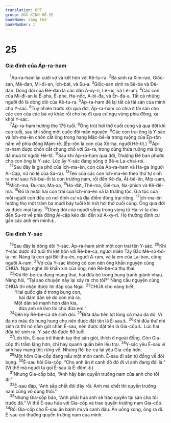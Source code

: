 ```yaml
---
translation: BPT
group: NGŨ KINH MÔ-SE
bookName: Sáng thế 
bookNumber: 1
---
```


<div class="title"><h1>25</h1><h3>Gia đình của Áp-ra-ham</h3></div>
<span class="verse sa_25_1"> <sup>1</sup>Áp-ra-ham lại cưới vợ và kết hôn với Kê-tu-ra.</span>
<span class="verse sa_25_2"><sup>2</sup>Bà sinh ra Xim-ran, Giốc-san, Mê-đan, Mi-đi-an, Ích-bát, và Su-a.</span>
<span class="verse sa_25_3"><sup>3</sup>Giốc-san sinh ra Sê-ba và Đê-đan. Dòng dõi của Đê-đan là các dân A-xy-ri, Lê-úc, và Lê-um.</span>
<span class="verse sa_25_4"><sup>4</sup>Các con của Mi-đi-an là Ê-pha, Ê-phe, Ha-nốc, A-bi-đa, và Ên-đa-a. Tất cả những người đó là dòng dõi của Kê-tu-ra.</span>
<span class="verse sa_25_5"><sup>5</sup>Áp-ra-ham để lại tất cả tài sản của mình cho Y-sác.</span>
<span class="verse sa_25_6"><sup>6</sup>Tuy nhiên trước khi qua đời, Áp-ra-ham có chia ít tài sản cho các con của các bà vợ khác rồi cho họ đi qua cư ngụ vùng phía đông, xa khỏi Y-sác.<br/></span>
<span class="verse sa_25_7"> <sup>7</sup>Áp-ra-ham hưởng thọ 175 tuổi.</span>
<span class="verse sa_25_8"><sup>8</sup>Ông trút hơi thở cuối cùng và qua đời khi cao tuổi, sau khi sống một cuộc đời mãn nguyện.</span>
<span class="verse sa_25_9"><sup>9</sup>Các con trai ông là Y-sác và Ích-ma-ên chôn cất ông trong hang Mặc-bê-la trong ruộng của Ép-rôn nằm về phía đông Mam-rê. (Ép-rôn là con của Xô-ha, người Hê-tít.)</span>
<span class="verse sa_25_10"><sup>10</sup>Áp-ra-ham được chôn cất chung chỗ với Sa-ra, trong cùng thửa ruộng mà ông đã mua từ người Hê-tít.</span>
<span class="verse sa_25_11"><sup>11</sup>Sau khi Áp-ra-ham qua đời, Thượng Đế ban phước cho con ông là Y-sác. Lúc ấy Y-sác đang sống ở Bê-e La-chai-roi.<br/></span>
<span class="verse sa_25_12"> <sup>12</sup>Sau đây là gia phổ của Ích-ma-ên, con của Áp-ra-ham và Ha-ga (người Ai-Cập, nữ nô lệ của Sa-ra).</span>
<span class="verse sa_25_13"><sup>13</sup>Tên của các con Ích-ma-ên theo thứ tự sinh ra như sau: Nê-bai-ốt là con trưởng nam, rồi đến Kê-đa, Át-bê-ên, Míp-sam,</span>
<span class="verse sa_25_14"><sup>14</sup>Mích-ma, Đu-ma, Ma-xa,</span>
<span class="verse sa_25_15"><sup>15</sup>Ha-đát, Thê-ma, Giê-tua, Na-phích và Kê-đê-ma.</span>
<span class="verse sa_25_16"><sup>16</sup>Đó là mười hai con trai của Ích-ma-ên và là trưởng tộc. Gia tộc của mỗi người con đều có nơi định cư và địa điểm đóng trại riêng.</span>
<span class="verse sa_25_17"><sup>17</sup>Ích-ma-ên hưởng thọ một trăm ba mươi bảy tuổi khi trút hơi thở cuối cùng. Ông qua đời và được mai táng.</span>
<span class="verse sa_25_18"><sup>18</sup>Dòng dõi của người sống trong vùng từ Ha-vi-la cho đến Su-rơ về phía đông Ai-cập kéo dài đến xứ A-xy-ri. Họ thường định cư gần các anh em mình<a data-toggle="tooltip" data-placement="bottom" title="Câu nầy cũng có nghĩa “Họ thường tấn công anh em mình.”">⚓</a>.<br/></span>
<div class="title"><h3>Gia đình Y-sác</h3></div>
<span class="verse sa_25_19"> <sup>19</sup>Sau đây là dòng dõi Y-sác. Áp-ra-ham sinh một con trai tên Y-sác.</span>
<span class="verse sa_25_20"><sup>20</sup>Khi Y-sác được 40 tuổi thì kết hôn với Rê-be-ca, người miền Tây Bắc Mê-sô-bô-ta-mi. Nàng là con gái Bê-thu-ên, người A-ram, và là em của La-ban, cũng người A-ram.</span>
<span class="verse sa_25_21"><sup>21</sup>Vợ của Y-sác không có con nên ông khẩn nguyện cùng CHÚA. Ngài nghe lời khẩn xin của ông, nên Rê-be-ca thụ thai.<br/></span>
<span class="verse sa_25_22"> <sup>22</sup>Khi Rê-be-ca đang mang thai, hai đứa bé trong bụng tranh giành nhau. Nàng hỏi, “Tại sao chuyện nầy lại xảy ra cho tôi?” Nàng cầu nguyện cùng CHÚA thì nhận được lời đáp của Ngài.</span>
<span class="verse sa_25_23"><sup>23</sup>CHÚA cho nàng biết,<br/>  “Hai quốc gia ở trong bụng con,<br/>   hai đám dân sẽ do con mà ra.<br/>  Một dân sẽ mạnh hơn dân kia,<br/>   đứa anh sẽ làm tôi cho đứa em.”<br/></span>
<span class="verse sa_25_24"> <sup>24</sup>Đến kỳ Rê-be-ca đẻ sinh đôi.</span>
<span class="verse sa_25_25"><sup>25</sup>Đứa đầu tiên lọt lòng có màu da đỏ. Vì đa nó màu đỏ hung hung cho nên được đặt tên là Ê-sau<a data-toggle="tooltip" data-placement="bottom" title="Nghĩa là “nhiều lông.”">⚓</a>.</span>
<span class="verse sa_25_26"><sup>26</sup>Khi đứa thứ nhì sinh ra thì nó nắm gót chân Ê-sau, nên được đặt tên là Gia-cốp<a data-toggle="tooltip" data-placement="bottom" title="Nghĩa là “nắm gót.” Cũng còn có nghĩa là “đứa đi theo sau” hay “ranh mãnh.”">⚓</a>. Lúc hai đứa bé sinh ra, Y-sác đã được 60 tuổi.<br/></span>
<span class="verse sa_25_27"> <sup>27</sup>Lớn lên, Ê-sau trở thành tay thợ săn giỏi, thích ở ngoài đồng. Còn Gia-cốp thì trầm lặng hơn, chỉ hay quanh quẩn bên lều trại.</span>
<span class="verse sa_25_28"><sup>28</sup>Y-sác yêu Ê-sau vì anh hay mang thịt rừng về. Nhưng Rê-be-ca lại yêu Gia-cốp hơn.<br/></span>
<span class="verse sa_25_29"> <sup>29</sup>Một hôm Gia-cốp đang nấu một món canh. Ê-sau đi săn từ đồng về đói bụng.</span>
<span class="verse sa_25_30"><sup>30</sup>Ê-sau hỏi Gia-cốp, “Cho anh ăn ít canh đỏ đó đi vì anh đang đói lả.” (Vì thế mà người ta gọi Ê-sau là Ê-đôm.<a data-toggle="tooltip" data-placement="bottom" title="Nghĩa là “đỏ.”">⚓</a>)<br/></span>
<span class="verse sa_25_31"> <sup>31</sup>Nhưng Gia-cốp bảo, “Anh hãy bán quyền trưởng nam của anh cho tôi đi!”<br/></span>
<span class="verse sa_25_32"> <sup>32</sup>Ê-sau đáp, “Anh sắp chết đói đây rồi. Anh mà chết thì quyền trưởng nam cũng vô dụng thôi.”<br/></span>
<span class="verse sa_25_33"> <sup>33</sup>Nhưng Gia-cốp bảo, “Anh phải hứa anh sẽ trao quyền tài sản cho tôi trước đã.” Vì thế Ê-sau hứa với Gia-cốp và trao quyền trưởng nam Gia-cốp.</span>
<span class="verse sa_25_34"><sup>34</sup>Rồi Gia-cốp cho Ê-sau ăn bánh mì và canh đậu. Ăn uống xong, ông ra đi. Ê-sau coi thường quyền trưởng nam của mình.<br/></span>
